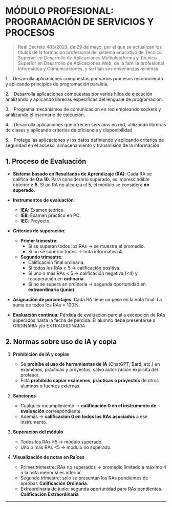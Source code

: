 # MÓDULO PROFESIONAL: PROGRAMACIÓN DE SERVICIOS Y PROCESOS

> Real Decreto 405/2023, de 29 de mayo, por el que se actualizan los títulos de la formación profesional del sistema educativo de Técnico Superior en Desarrollo de Aplicaciones Multiplataforma y Técnico Superior en Desarrollo de Aplicaciones Web, de la familia profesional Informática y Comunicaciones, y se fijan sus enseñanzas mínimas.

1. Desarrolla aplicaciones compuestas por varios procesos reconociendo y aplicando principios de programación paralela.

2. Desarrolla aplicaciones compuestas por varios hilos de ejecución analizando y aplicando librerías específicas del lenguaje de programación.

3. Programa mecanismos de comunicación en red empleando sockets y analizando el escenario de ejecución.

4. Desarrolla aplicaciones que ofrecen servicios en red, utilizando librerías de clases y aplicando criterios de eficiencia y disponibilidad.

5. Protege las aplicaciones y los datos definiendo y aplicando criterios de seguridad en el acceso, almacenamiento y transmisión de la información.

## 1. Proceso de Evaluación

- **Sistema basado en Resultados de Aprendizaje (RA)**:
  Cada RA se califica de **0 a 10**. Para considerarlo superado, es imprescindible obtener **≥ 5**.
  Si un RA no alcanza el 5, el módulo se considera **no superado**.

- **Instrumentos de evaluación**:

  - **IEA**: Examen teórico.
  - **IEB**: Examen práctico en PC.
  - **IEC**: Proyecto.

- **Criterios de superación**:

  - **Primer trimestre**:
    - Si se superan todos los RAs → se muestra el promedio.
    - Si no se superan todos → nota informativa **4**.
  - **Segundo trimestre**:
    - Calificación final ordinaria.
    - Si todos los RAs ≥ 5 → calificación positiva.
    - Si uno o más RAs < 5 → calificación negativa (<4) y recuperación en **ordinaria**.
    - Si no se supera en ordinaria → segunda oportunidad en **extraordinaria (junio)**.

- **Asignación de porcentajes**:
  Cada RA tiene un peso en la nota final. La suma de todos los RAs = 100%.

- **Evaluación continua:** Pérdida de evaluación parcial a excepción de RAs superados hasta la fecha de pérdida. El alumno debe presentarse a ORDINARIA y/o EXTRAORDINARIA.

## 2. Normas sobre uso de IA y copia

1. **Prohibición de IA y copias**

   - Se **prohíbe el uso de herramientas de IA** (ChatGPT, Bard, etc.) en exámenes, prácticas y proyectos, salvo autorización explícita del profesor.
   - Está **prohibido copiar exámenes, prácticas o proyectos** de otros alumnos o fuentes externas.

2. **Sanciones**

   - Cualquier incumplimiento → **calificación 0 en el instrumento de evaluación** correspondiente.
   - Además → **calificación 0 en todos los RAs asociados** a ese instrumento.

3. **Superación del módulo**

   - Todos los RAs ≥5 → módulo superado.
   - Uno o más RAs <5 → módulo no superado.

4. **Visualización de notas en Raíces**

   - Primer trimestre: RAs no superados → promedio limitado a máximo 4 o la nota menor si es inferior.
   - Segundo trimestre: solo se presentan los RAs pendientes de aprobar. **Calificación Ordinaria**.
   - Extraordinaria de junio: segunda oportunidad para RAs pendientes. **Calificación Extraordinaria**

---
